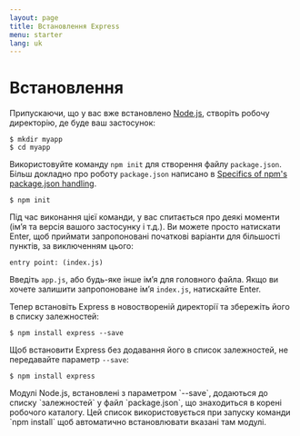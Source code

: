 ```yaml
---
layout: page
title: Встановлення Express
menu: starter
lang: uk
---
```


# Встановлення

Припускаючи, що у вас вже встановлено [Node.js](https://nodejs.org/), створіть робочу директорію, де буде ваш застосунок:

```console
$ mkdir myapp
$ cd myapp
```

Використовуйте команду `npm init` для створення файлу `package.json`.
Більш докладно про роботу `package.json` написано в [Specifics of npm's package.json handling](https://docs.npmjs.com/files/package.json).

```console
$ npm init
```

Під час виконання цієї команди, у вас спитається про деякі моменти (ім’я та версія вашого застосунку і т.д.).
Ви можете просто натискати Enter, щоб приймати запропоновані початкові варіанти для більшості пунктів, за виключенням цього:

```console
entry point: (index.js)
```

Введіть `app.js`, або будь-яке інше ім’я для головного файла. Якщо ви хочете залишити запропоноване ім’я `index.js`,
натискайте Enter.

Тепер встановіть Express в новоствореній директорії та збережіть його в списку залежностей:

```console
$ npm install express --save
```

Щоб встановити Express без додавання його в список залежностей, не передавайте параметр `--save`:

```console
$ npm install express
```

<div class="doc-box doc-info" markdown="1">
Модулі Node.js, встановлені з параметром `--save`, додаються до списку `залежностей` у файл `package.json`, що знаходиться в корені робочого каталогу.
Цей список використовується при запуску команди `npm install` щоб автоматично встановлювати вказані там модулі.
</div>
